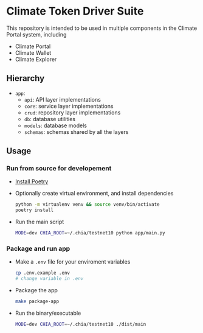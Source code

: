# Climate Token Driver Suite

This repository is intended to be used in multiple components in the Climate Portal system, including

- Climate Portal
- Climate Wallet
- Climate Explorer

## Hierarchy

- `app`:
    - `api`: API layer implementations
    - `core`: service layer implementations
    - `crud`: repository layer implementations
    - `db`: database utilities
    - `models`: database models
    - `schemas`: schemas shared by all the layers


## Usage

### Run from source for developement

- [Install Poetry](https://python-poetry.org/docs/)

- Optionally create virtual environment, and install dependencies
  ```sh
  python -m virtualenv venv && source venv/bin/activate
  poetry install
  ```

- Run the main script
  ```sh
  MODE=dev CHIA_ROOT=~/.chia/testnet10 python app/main.py
  ```

### Package and run app

- Make a `.env` file for your enviroment variables
  ```sh
  cp .env.example .env
  # change variable in .env
  ```

- Package the app
  ```sh
  make package-app
  ```

- Run the binary/executable
  ```sh
  MODE=dev CHIA_ROOT=~/.chia/testnet10 ./dist/main
  ```
